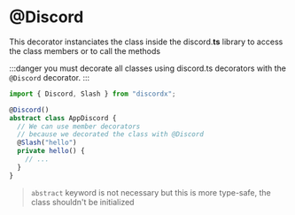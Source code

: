 # @Discord

This decorator instanciates the class inside the discord.**ts** library to access the class members or to call the methods

:::danger
you must decorate all classes using discord.ts decorators with the `@Discord` decorator.
:::

```typescript
import { Discord, Slash } from "discordx";

@Discord()
abstract class AppDiscord {
  // We can use member decorators
  // because we decorated the class with @Discord
  @Slash("hello")
  private hello() {
    // ...
  }
}
```

> `abstract` keyword is not necessary but this is more type-safe, the class shouldn't be initialized
